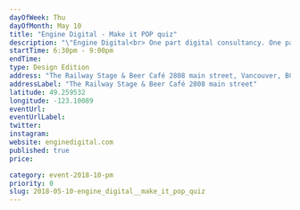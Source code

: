 ```yaml
---
dayOfWeek: Thu
dayOfMonth: May 10
title: "Engine Digital - Make it POP quiz"
description: "\"Engine Digital<br> One part digital consultancy. One part design and technology studio. We help our clients to innovate and grow through new digital products, platforms, services, and experiences.<br> <br> Make It POP Quiz<br> Seeing the need for a casual and fun event to bring together the Vancouver design community on a regular basis, the design team at Engine Digital created Make It POP Quiz — pub trivia with a design-nerd twist.\""
startTime: 6:30pm - 9:00pm
endTime: 
type: Design Edition
address: "The Railway Stage & Beer Café 2808 main street, Vancouver, BC, Canada"
addressLabel: "The Railway Stage & Beer Café 2808 main street"
latitude: 49.259532
longitude: -123.10089
eventUrl: 
eventUrlLabel: 
twitter: 
instagram: 
website: enginedigital.com
published: true
price: 

category: event-2018-10-pm
priority: 0
slug: 2018-05-10-engine_digital__make_it_pop_quiz
---
```

